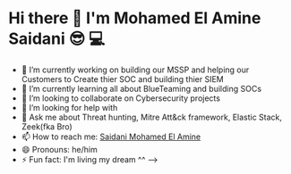 # Hi there 👋 I'm Mohamed El Amine Saidani 😎  💻


- 🔭 I’m currently working on building our MSSP and helping our Customers to Create thier SOC and building thier SIEM
- 🌱 I’m currently learning all about BlueTeaming and building SOCs
- 👯 I’m looking to collaborate on Cybersecurity projects
- 🤔 I’m looking for help with 
- 💬 Ask me about Threat hunting, Mitre Att&ck framework, Elastic Stack, Zeek(fka Bro)
- 📫 How to reach me: [Saidani Mohamed El Amine](https://www.linkedin.com/in/mohamed-el-amine-saidani-096197118/)
- 😄 Pronouns: he/him
- ⚡ Fun fact: I'm living my dream ^^
-->
